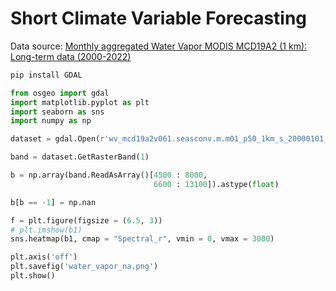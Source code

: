 # Short Climate Variable Forecasting

Data source: [Monthly aggregated Water Vapor MODIS MCD19A2 (1 km): Long-term data (2000-2022)](https://doi.org/10.5281/zenodo.8193024)

```python
pip install GDAL
```

```python
from osgeo import gdal
import matplotlib.pyplot as plt
import seaborn as sns
import numpy as np

dataset = gdal.Open(r'wv_mcd19a2v061.seasconv.m.m01_p50_1km_s_20000101_20221231_go_epsg.4326_v20230619.tif')

band = dataset.GetRasterBand(1)

b = np.array(band.ReadAsArray()[4500 : 8000,
                                6600 : 13100]).astype(float)

b[b == -1] = np.nan

f = plt.figure(figsize = (6.5, 3))
# plt.imshow(b1)
sns.heatmap(b1, cmap = "Spectral_r", vmin = 0, vmax = 3000)

plt.axis('off')
plt.savefig('water_vapor_na.png')
plt.show()
```
